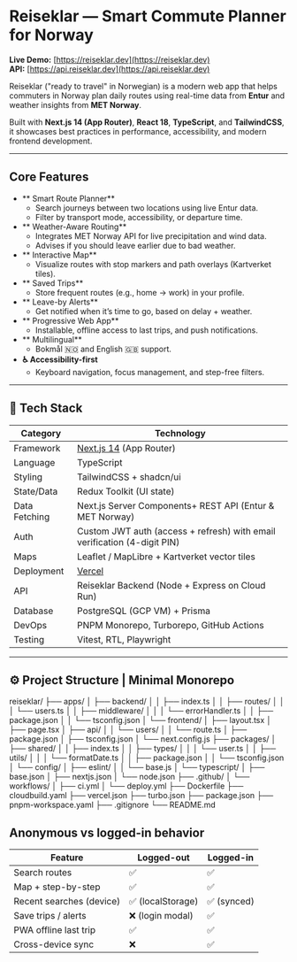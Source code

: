 # Reiseklar — Smart Commute Planner for Norway

**Live Demo:** [https://reiseklar.dev](https://reiseklar.dev)  
**API:** [https://api.reiseklar.dev](https://api.reiseklar.dev)

Reiseklar ("ready to travel" in Norwegian) is a modern web app that helps commuters in Norway plan daily routes using real-time data from **Entur** and weather insights from **MET Norway**.

Built with **Next.js 14 (App Router)**, **React 18**, **TypeScript**, and **TailwindCSS**, it showcases best practices in performance, accessibility, and modern frontend development.

---

## Core Features

- ** Smart Route Planner**
  - Search journeys between two locations using live Entur data.
  - Filter by transport mode, accessibility, or departure time.
- ** Weather-Aware Routing**
  - Integrates MET Norway API for live precipitation and wind data.
  - Advises if you should leave earlier due to bad weather.
- ** Interactive Map**
  - Visualize routes with stop markers and path overlays (Kartverket tiles).
- ** Saved Trips**
  - Store frequent routes (e.g., home → work) in your profile.
- ** Leave-by Alerts**
  - Get notified when it’s time to go, based on delay + weather.
- ** Progressive Web App**
  - Installable, offline access to last trips, and push notifications.
- ** Multilingual**
  - Bokmål 🇳🇴 and English 🇬🇧 support.
- **♿ Accessibility-first**
  - Keyboard navigation, focus management, and step-free filters.

---

## 🧰 Tech Stack

| Category | Technology |
|-----------|-------------|
| Framework | [Next.js 14](https://nextjs.org/) (App Router) |
| Language | TypeScript |
| Styling | TailwindCSS + shadcn/ui |
| State/Data | Redux Toolkit (UI state) | React Query (Server state & caching) |
| Data Fetching | Next.js Server Components+ REST API (Entur & MET Norway) |
| Auth | Custom JWT auth (access + refresh) with email verification (4-digit PIN) |
| Maps | Leaflet / MapLibre + Kartverket vector tiles |
| Deployment | [Vercel](https://vercel.com) |
| API | Reiseklar Backend (Node + Express on Cloud Run) |
| Database | PostgreSQL (GCP VM) + Prisma |
| DevOps | PNPM Monorepo, Turborepo, GitHub Actions |
| Testing | Vitest, RTL, Playwright |

---

## ⚙️ Project Structure | Minimal Monorepo

reiseklar/
├── apps/
│   ├── backend/
│   │   ├── index.ts
│   │   ├── routes/
│   │   │   └── users.ts
│   │   ├── middleware/
│   │   │   └── errorHandler.ts
│   │   ├── package.json
│   │   └── tsconfig.json
│   └── frontend/
│       ├── layout.tsx
│       ├── page.tsx
│       ├── api/
│       │   └── users/
│       │       └── route.ts
│       ├── package.json
│       ├── tsconfig.json
│       └── next.config.js
├── packages/
│   ├── shared/
│   │   ├── index.ts
│   │   ├── types/
│   │   │   └── user.ts
│   │   ├── utils/
│   │   │   └── formatDate.ts
│   │   ├── package.json
│   │   └── tsconfig.json
│   └── config/
│       ├── eslint/
│       │   └── base.js
│       └── typescript/
│           ├── base.json
│           ├── nextjs.json
│           └── node.json
├── .github/
│   └── workflows/
│       ├── ci.yml
│       └── deploy.yml
├── Dockerfile
├── cloudbuild.yaml
├── vercel.json
├── turbo.json
├── package.json
├── pnpm-workspace.yaml
├── .gitignore
└── README.md

## Anonymous vs logged-in behavior
| Feature                  | Logged-out       | Logged-in  |
| ------------------------ | ---------------- | ---------- |
| Search routes            | ✅                | ✅          |
| Map + step-by-step       | ✅                | ✅          |
| Recent searches (device) | ✅ (localStorage) | ✅ (synced) |
| Save trips / alerts      | ❌ (login modal)  | ✅          |
| PWA offline last trip    | ✅                | ✅          |
| Cross-device sync        | ❌                | ✅          |
